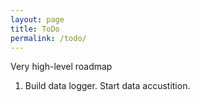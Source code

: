 ```yaml
---
layout: page
title: ToDo
permalink: /todo/
---
```

Very high-level roadmap
1. Build data logger. Start data accustition.
   
   
   